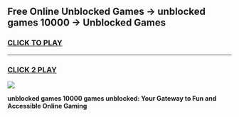 
## Free Online Unblocked Games → unblocked games 10000 → Unblocked Games
<h3>
<a href="https://premium.freeplayer.one?title=unblocked_games_10000&ref=21F">CLICK TO PLAY</a></h3>
<hr>

<h3>
<a href="https://premium.freeplayer.one?title=unblocked_games_10000&ref=21F">CLICK 2 PLAY</a>
  
</h3>

<a href="https://premium.freeplayer.one?title=unblocked_games_10000&ref=21F/"><img src="https://clearcache.store/games.png"></a>


**unblocked games 10000 games unblocked: Your Gateway to Fun and Accessible Online Gaming**
